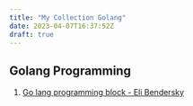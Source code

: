 ```yaml
---
title: "My Collection Golang"
date: 2023-04-07T16:37:52Z
draft: true
---
```


## Golang Programming

1. [Go lang programming block - Eli
   Bendersky](https://eli.thegreenplace.net/tag/plugins)
